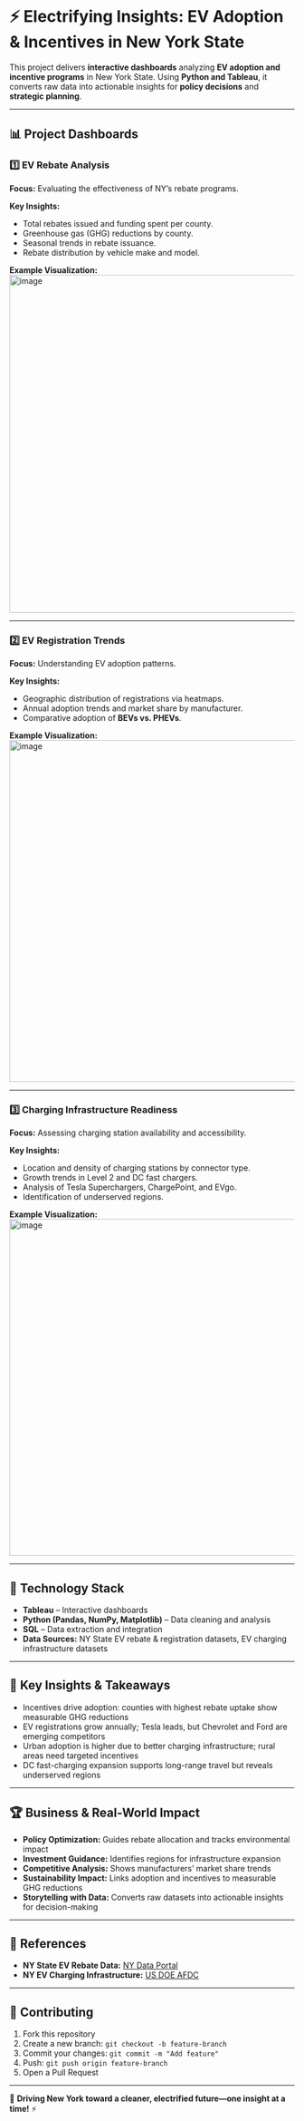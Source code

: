 # ⚡ Electrifying Insights: EV Adoption & Incentives in New York State

This project delivers **interactive dashboards** analyzing **EV adoption and incentive programs** in New York State. Using **Python and Tableau**, it converts raw data into actionable insights for **policy decisions** and **strategic planning**.

---

## 📊 Project Dashboards

### **1️⃣ EV Rebate Analysis**
**Focus:** Evaluating the effectiveness of NY’s rebate programs.  

**Key Insights:**
- Total rebates issued and funding spent per county.  
- Greenhouse gas (GHG) reductions by county.  
- Seasonal trends in rebate issuance.  
- Rebate distribution by vehicle make and model.  

**Example Visualization:**  
<img width="1071" height="596" alt="image" src="https://github.com/user-attachments/assets/27d0233e-fab6-4d4a-8826-4afa3c66ab79" />


---

### **2️⃣ EV Registration Trends**
**Focus:** Understanding EV adoption patterns.  

**Key Insights:**
- Geographic distribution of registrations via heatmaps.  
- Annual adoption trends and market share by manufacturer.  
- Comparative adoption of **BEVs vs. PHEVs**.  

**Example Visualization:**  
<img width="1070" height="603" alt="image" src="https://github.com/user-attachments/assets/b4ef5652-aa6d-4659-8d1e-7ef02bb4d11a" />


---

### **3️⃣ Charging Infrastructure Readiness**
**Focus:** Assessing charging station availability and accessibility.  

**Key Insights:**
- Location and density of charging stations by connector type.  
- Growth trends in Level 2 and DC fast chargers.  
- Analysis of Tesla Superchargers, ChargePoint, and EVgo.  
- Identification of underserved regions.  

**Example Visualization:**  
<img width="1053" height="594" alt="image" src="https://github.com/user-attachments/assets/8f780546-91f0-49e3-8d2d-16b07a9c784d" />


---

## 🔧 Technology Stack
- **Tableau** – Interactive dashboards  
- **Python (Pandas, NumPy, Matplotlib)** – Data cleaning and analysis  
- **SQL** – Data extraction and integration  
- **Data Sources:** NY State EV rebate & registration datasets, EV charging infrastructure datasets  

---

## 🚀 Key Insights & Takeaways
- Incentives drive adoption: counties with highest rebate uptake show measurable GHG reductions  
- EV registrations grow annually; Tesla leads, but Chevrolet and Ford are emerging competitors  
- Urban adoption is higher due to better charging infrastructure; rural areas need targeted incentives  
- DC fast-charging expansion supports long-range travel but reveals underserved regions  

---

## 🏆 Business & Real-World Impact
- **Policy Optimization:** Guides rebate allocation and tracks environmental impact  
- **Investment Guidance:** Identifies regions for infrastructure expansion  
- **Competitive Analysis:** Shows manufacturers’ market share trends  
- **Sustainability Impact:** Links adoption and incentives to measurable GHG reductions  
- **Storytelling with Data:** Converts raw datasets into actionable insights for decision-making  

---

## 🔗 References
- **NY State EV Rebate Data:** [NY Data Portal](https://data.ny.gov)  
- **NY EV Charging Infrastructure:** [US DOE AFDC](https://afdc.energy.gov)  

---

## 🤝 Contributing
1. Fork this repository  
2. Create a new branch: `git checkout -b feature-branch`  
3. Commit your changes: `git commit -m "Add feature"`  
4. Push: `git push origin feature-branch`  
5. Open a Pull Request  

---

🌱 **Driving New York toward a cleaner, electrified future—one insight at a time!** ⚡
